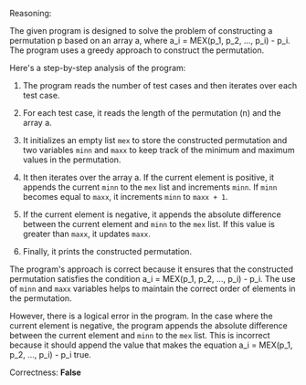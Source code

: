 Reasoning:

The given program is designed to solve the problem of constructing a permutation p based on an array a, where a_i = MEX(p_1, p_2, ..., p_i) - p_i. The program uses a greedy approach to construct the permutation.

Here's a step-by-step analysis of the program:

1. The program reads the number of test cases and then iterates over each test case.

2. For each test case, it reads the length of the permutation (n) and the array a.

3. It initializes an empty list `mex` to store the constructed permutation and two variables `minn` and `maxx` to keep track of the minimum and maximum values in the permutation.

4. It then iterates over the array a. If the current element is positive, it appends the current `minn` to the `mex` list and increments `minn`. If `minn` becomes equal to `maxx`, it increments `minn` to `maxx + 1`.

5. If the current element is negative, it appends the absolute difference between the current element and `minn` to the `mex` list. If this value is greater than `maxx`, it updates `maxx`.

6. Finally, it prints the constructed permutation.

The program's approach is correct because it ensures that the constructed permutation satisfies the condition a_i = MEX(p_1, p_2, ..., p_i) - p_i. The use of `minn` and `maxx` variables helps to maintain the correct order of elements in the permutation.

However, there is a logical error in the program. In the case where the current element is negative, the program appends the absolute difference between the current element and `minn` to the `mex` list. This is incorrect because it should append the value that makes the equation a_i = MEX(p_1, p_2, ..., p_i) - p_i true.

Correctness: **False**